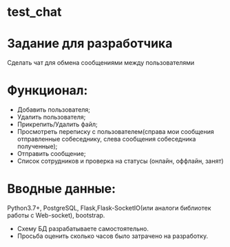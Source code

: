 # test_chat

# Задание для разработчика 
Сделать чат для обмена сообщениями между пользователями
# Функционал:
- Добавить пользователя;
- Удалить пользователя;
- Прикрепить/Удалить файл;
- Просмотреть переписку с пользователем(справа мои сообщения отправленные собеседнику, слева сообщения собеседника полученные);
- Отправить сообщение;
- Список сотрудников и проверка на статусы (онлайн, оффлайн, занят)

# Вводные данные:
Python3.7+, PostgreSQL, Flask,Flask-SocketIO(или аналоги библиотек работы с Web-socket), bootstrap.

- Схему БД разрабатываете самостоятельно.
- Просьба оценить сколько часов было затрачено на разработку.

